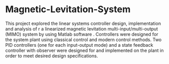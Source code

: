 # Magnetic-Levitation-System
This project explored the linear systems controller design, implementation and  analysis  of r a linearized magnetic levitation multi-input/multi-output (MIMO) system by using Matlab software . Controllers were designed for the system plant using classical control and modern control methods. Two PID controllers (one for each input-output mode) and a state feedback controller with observer were designed for and implemented on the plant in order to meet desired design specifications.
